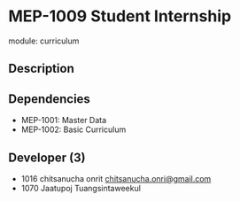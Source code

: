 # MEP-1009 Student Internship

module: curriculum

## Description

## Dependencies
- MEP-1001: Master Data
- MEP-1002: Basic Curriculum

## Developer (3)
- 1016 chitsanucha onrit chitsanucha.onri@gmail.com
- 1070 Jaatupoj Tuangsintaweekul 

